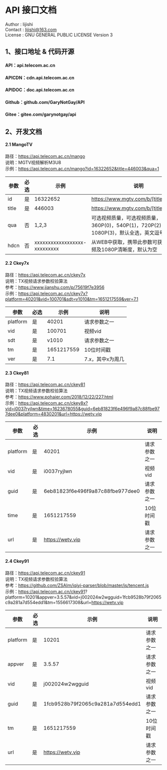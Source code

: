 # API 接口文档        
Author  :  lijishi    
Contact :  lijishi@163.com    
License :  GNU GENERAL PUBLIC LICENSE Version 3    

## 1、接口地址 & 代码开源     
#### API：api.telecom.ac.cn   
#### APICDN：cdn.api.telecom.ac.cn      
#### APIDOC：doc.api.telecom.ac.cn         
#### Github：github.com/GaryNotGay/API    
#### Gitee：gitee.com/garynotgay/api    

## 2、开发文档    
#### 2.1 MangoTV    
路径：https://api.telecom.ac.cn/mango    
说明：MGTV视频解析M3U8    
示例：https://api.telecom.ac.cn/mango?id=16322652&title=446003&qua=1    
    
| 参数 | 必选 | 示例 | 说明 |
| --- | --- | --- | --- |
| id | 是 | 16322652 | https://www.mgtv.com/b/[title]/[id].html |
| title | 是 | 446003 | https://www.mgtv.com/b/[title]/[id].html |
| qua | 否 | 1,2,3 | 可选视频质量，可选视频质量，360P(0)，540P(1)，720P(2)，1080P(3)，默认全选，英文逗号分隔 |
| hdcn | 否 | xxxxxxxxxxxxxxxxxx-xxxxxxxxx | 从WEB中获取，携带此参数可获取会员视频及1080P清晰度，默认为空 |    
    
#### 2.2 Ckey7x    
路径：https://api.telecom.ac.cn/ckey7x    
说明：TX视频请求参数校验算法    
参考：https://www.jianshu.com/p/75619f7e3956    
示例：https://api.telecom.ac.cn/ckey7x?platform=40201&vid=100701&sdt=v1010&tm=1651217559&ver=7.1    
    
| 参数 | 必选 | 示例 | 说明 |
| --- | --- | --- | --- |
| platform | 是 | 40201 | 请求参数之一 |
| vid | 是 | 100701 | 视频vid |
| sdt | 是 | v1010 | 请求参数之一 |
| tm | 是 | 1651217559 | 10位时间戳 |
| ver | 是 | 7.1 | 7.x，其中x为周几 |
    
#### 2.3 Ckey81    
路径：https://api.telecom.ac.cn/ckey81    
说明：TX视频请求参数校验算法    
参考：https://www.pohaier.com/2018/12/22/227.html    
示例：https://api.telecom.ac.cn/ckey8x?vid=i0037ryjlwn&time=1623678055&guid=6eb81823f6e496f9a87c88fbe977dee0&platform=4830201&url=https://wetv.vip    

| 参数 | 必选 | 示例 | 说明 |
| --- | --- | --- | --- |
| platform | 是 | 40201 | 请求参数之一 |
| vid | 是 | i0037ryjlwn | 视频vid |
| guid | 是 | 6eb81823f6e496f9a87c88fbe977dee0 | 请求参数之一 |
| time | 是 | 1651217559 | 10位时间戳 |
| url | 是 | https://wetv.vip | 请求参数之一 |
    
#### 2.4 Ckey91    
路径：https://api.telecom.ac.cn/ckey91    
说明：TX视频请求参数校验算法    
参考：https://github.com/ZSAIm/iqiyi-parser/blob/master/js/tencent.js    
示例：https://api.telecom.ac.cn/ckey91?   platform=10201&appver=3.5.57&vid=j002024w2wgguid=1fcb9528b79f2065c9a281a7d554edd1&tm=1556617308&url=https://wetv.vip    

| 参数 | 必选 | 示例 | 说明 |   
| --- | --- | --- | --- |
| platform | 是 | 10201 | 请求参数之一 |
| appver | 是 | 3.5.57 | 请求参数之一 |
| vid | 是 | j002024w2wgguid | 视频vid |
| guid | 是 | 1fcb9528b79f2065c9a281a7d554edd1 | 请求参数之一 |
| tm | 是 | 1651217559 | 10位时间戳 |
| url | 是 | https://wetv.vip | 请求参数之一 |
